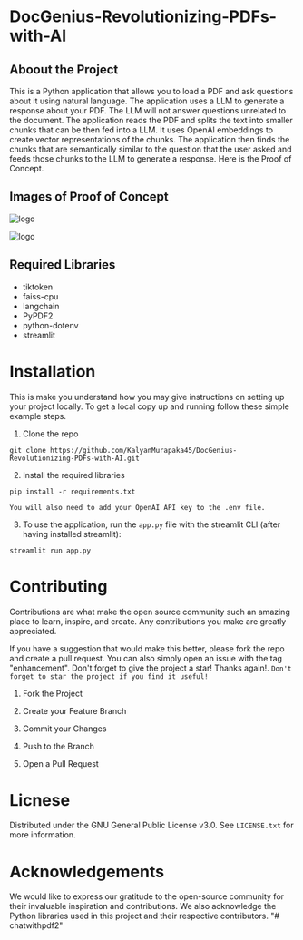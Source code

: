 # DocGenius-Revolutionizing-PDFs-with-AI

## Aboout the Project
This is a Python application that allows you to load a PDF and ask questions about it using natural language. The application uses a LLM to generate a response about your PDF. The LLM will not answer questions unrelated to the document. The application reads the PDF and splits the text into smaller chunks that can be then fed into a LLM. It uses OpenAI embeddings to create vector representations of the chunks. The application then finds the chunks that are semantically similar to the question that the user asked and feeds those chunks to the LLM to generate a response. Here is the Proof of Concept.

## Images of Proof of Concept

![logo](https://github.com/KalyanMurapaka45/DocGenius-Revolutionizing-PDFs-with-AI/blob/main/Outputs/Screenshot%202023-05-15%20212935.png)

![logo](https://github.com/KalyanMurapaka45/DocGenius-Revolutionizing-PDFs-with-AI/blob/main/Outputs/Screenshot%202023-05-15%20213027.png)

## Required Libraries

 - tiktoken
 - faiss-cpu
 - langchain
 - PyPDF2
 - python-dotenv
 - streamlit
 
#  Installation 

This is make you understand how you may give instructions on setting up your project locally. To get a local copy up and running follow these simple example steps.

1. Clone the repo

 ```
 git clone https://github.com/KalyanMurapaka45/DocGenius-Revolutionizing-PDFs-with-AI.git
 ```
 
 2. Install the required libraries

```
pip install -r requirements.txt
```

```You will also need to add your OpenAI API key to the .env file.```

3. To use the application, run the ```app.py``` file with the streamlit CLI (after having installed streamlit):

```
streamlit run app.py
```

# Contributing

Contributions are what make the open source community such an amazing place to learn, inspire, and create. Any contributions you make are greatly appreciated.

If you have a suggestion that would make this better, please fork the repo and create a pull request. You can also simply open an issue with the tag "enhancement". Don't forget to give the project a star! Thanks again!. ```Don't forget to star the project if you find it useful!```

1. Fork the Project

2. Create your Feature Branch

3. Commit your Changes

4. Push to the Branch

5. Open a Pull Request

# Licnese

Distributed under the GNU General Public License v3.0. See ```LICENSE.txt``` for more information.

# Acknowledgements

We would like to express our gratitude to the open-source community for their invaluable inspiration and contributions. We also acknowledge the Python libraries used in this project and their respective contributors.
"# chatwithpdf2" 
